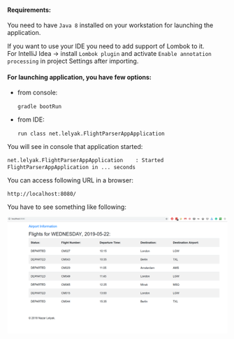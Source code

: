 #### Requirements:

You need to have `Java 8` installed on your workstation for launching the application.

If you want to use your IDE you need to add support of Lombok to it.  
For IntelliJ Idea -> install `Lombok plugin` and activate `Enable annotation processing` in project Settings after importing.

#### For launching application, you have few options:

 - from console:
    
    `gradle bootRun`
    
 - from IDE:
 
    `run class net.lelyak.FlightParserAppApplication` 
    
You will see in console that application started:

    net.lelyak.FlightParserAppApplication    : Started FlightParserAppApplication in ... seconds
    
You can access following URL in a browser:

    http://localhost:8080/  
    
You have to see something like following:

![Flights application main page](flight-app-main-page.png)      